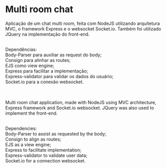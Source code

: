 # Multi room chat
Aplicação de um chat multi room, feita com NodeJS utilizando arquitetura MVC, o framework Express e o websocket Socket.io.
Também foi utilizado JQuery na implementação do front-end.<br><br>

Dependências:<br> 
              Body-Parser para auxiliar as request do body;<br>
              Consign para alinhar as routes;<br>
              EJS como view engine;<br>
              Express para facilitar a implementação;<br>
              Express-validator para validar os dados do usuário;<br>
              Socket.io para a conexão websocket.<br><br><br>

Multi room chat application, made with NodeJS using MVC architecture, Express framework and Socket.io websocket.
JQuery was also used to implement the front-end.<br><br>

Dependencies:<br>
              Body-Parser to assist as requested by the body;<br>
              Consign to align as routes;<br>
              EJS as a view engine;<br>
              Express to facilitate implementation;<br>
              Express-validator to validate user data;<br>
              Socket.io for a connection websocket.<br>
